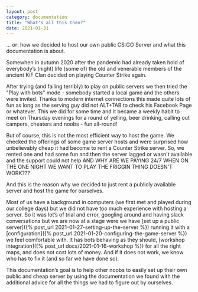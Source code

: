 ```yaml
---
layout: post
category: documentation
title: "What's all this then?"
date: 2021-01-31
---
```


... or: how we decided to host our own public CS:GO Server and what this documentation is about.

Somewhen in autumn 2020 after the pandemic had already taken hold of everybody’s (night) life (some of) the old and venerable members of the ancient KiF Clan decided on playing Counter Strike again. 

After trying (and failing terribly) to play on public servers we then tried the "Play with bots" mode - somebody started a local game and the others were invited. Thanks to modern internet connections this made quite lots of fun as long as the serving guy did not ALT+TAB to check his Facebook Page or whatever. This we did for some time and it became a weekly habit to meet on Thursday evenings for a round of yelling, beer drinking, calling out campers, cheaters and noobs - fun all-round!

But of course, this is not the most efficient way to host the game. We checked the offerings of some game server hosts and were surprised how unbelievably cheap it had become to rent a Counter Strike server. So, we rented one and had some fun and then the server lagged or wasn't available and the support could not help AND WHY ARE WE PAYING 24/7 WHEN ON THE ONE NIGHT WE WANT TO PLAY THE FRIGGIN THING DOESN'T WORK???

And this is the reason why we decided to just rent a publicly available server and host the game for ourselves. 

Most of us have a background in computers (we first met and played during our college days) but we did not have too much experience with hosting a server. So it was lot’s of trial and error, googling around and having slack conversations but we are now at a stage were we have [set up a public server]({% post_url 2021-01-27-setting-up-the-server %}) running it with a [configuration]({% post_url 2021-01-20-configuring-the-game-server %}) we feel comfortable with. It has bots behaving as they should,  [workshop integration]({% post_url docs/2021-01-16-workshop %}) for all the right maps, and does not cost lots of money. And if it does not work, we know who has to fix it (and so far we have done so).

This documentation’s goal is to help other noobs to easily set up their own public and cheap server by using the documentation we found with the additional advice for all the things we had to figure out by ourselves. 
